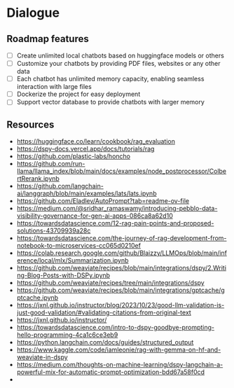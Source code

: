 # Dialogue

## Roadmap features

- [ ] Create unlimited local chatbots based on huggingface models or others
- [ ] Customize your chatbots by providing PDF files, websites or any other data
- [ ] Each chatbot has unlimited memory capacity, enabling seamless interaction with large files
- [ ] Dockerize the project for easy deployment
- [ ] Support vector database to provide chatbots with larger memory

## Resources

- https://huggingface.co/learn/cookbook/rag_evaluation
- https://dspy-docs.vercel.app/docs/tutorials/rag
- https://github.com/plastic-labs/honcho
- https://github.com/run-llama/llama_index/blob/main/docs/examples/node_postprocessor/ColbertRerank.ipynb
- https://github.com/langchain-ai/langgraph/blob/main/examples/lats/lats.ipynb
- https://github.com/Eladlev/AutoPrompt?tab=readme-ov-file
- https://medium.com/@sridhar_ramaswamy/introducing-pebblo-data-visibility-governance-for-gen-ai-apps-086ca8a62d10
- https://towardsdatascience.com/12-rag-pain-points-and-proposed-solutions-43709939a28c
- https://towardsdatascience.com/the-journey-of-rag-development-from-notebook-to-microservices-cc065d0210ef
- https://colab.research.google.com/github/Blaizzy/LLMOps/blob/main/inference/local/mlx/Summarization.ipynb
- https://github.com/weaviate/recipes/blob/main/integrations/dspy/2.Writing-Blog-Posts-with-DSPy.ipynb
- https://github.com/weaviate/recipes/tree/main/integrations/dspy
- https://github.com/weaviate/recipes/blob/main/integrations/gptcache/gptcache.ipynb
- https://jxnl.github.io/instructor/blog/2023/10/23/good-llm-validation-is-just-good-validation/#validating-citations-from-original-text
- https://jxnl.github.io/instructor/
- https://towardsdatascience.com/intro-to-dspy-goodbye-prompting-hello-programming-4ca1c6ce3eb9
- https://python.langchain.com/docs/guides/structured_output
- https://www.kaggle.com/code/iamleonie/rag-with-gemma-on-hf-and-weaviate-in-dspy
- https://medium.com/thoughts-on-machine-learning/dspy-langchain-a-powerful-mix-for-automatic-prompt-optimization-bdd67a58f0cd
-
